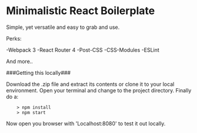 # Minimalistic React Boilerplate

Simple, yet versatile and easy to grab and use.

Perks:

-Webpack 3
-React Router 4
-Post-CSS
-CSS-Modules
-ESLint

And more..

###Getting this locally###

Download the .zip file and extract its contents or clone it to your local environment. Open your terminal and change to the project directory. Finally do a:

```
	> npm install
	> npm start
```

Now open you browser with 'Localhost:8080' to test it out locally.
